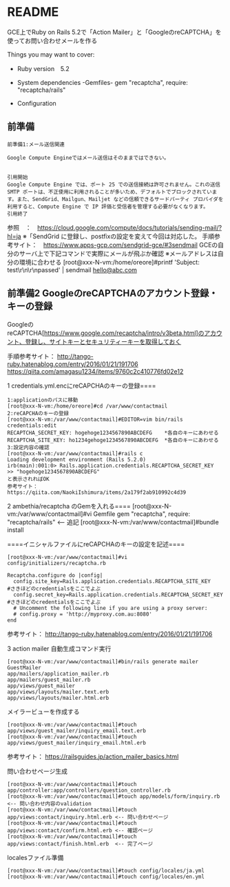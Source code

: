 # README

GCE上でRuby on Rails 5.2で「Action Mailer」と「GoogleのreCAPTCHA」を使ってお問い合わせメールを作る


Things you may want to cover:

* Ruby version　5.2

* System dependencies
 -Gemfiles-
 gem "recaptcha", require: "recaptcha/rails"

* Configuration



##  前準備
```
前準備1:メール送信関連

Google Compute Engineではメール送信はそのままではできない。


引用開始
Google Compute Engine では、ポート 25 での送信接続は許可されません。これの送信 SMTP ポートは、不正使用に利用されることが多いため、デフォルトでブロックされています。また、SendGrid、Mailgun、Mailjet などの信頼できるサードパーティ プロバイダを利用すると、Compute Engine で IP 評価と受信者を管理する必要がなくなります。
引用終了
```
参照　：　https://cloud.google.com/compute/docs/tutorials/sending-mail/?hl=ja
※「SendGrid に登録し、postfixの設定を変えて今回は対応した。
手順参考サイト：　https://www.apps-gcp.com/sendgrid-gce/#3sendmail
GCEの自分のサーバ上で下記コマンドで実際にメールが飛ぶか確認 ※メールアドレスは自分の環境に合わせる
[root@xxx-N-vm:/home/oreore]#printf 'Subject: test\r\n\r\npassed' | sendmail hello@abc.com


## 前準備2 GoogleのreCAPTCHAのアカウント登録・キーの登録
GoogleのreCAPTCHA[https://www.google.com/recaptcha/intro/v3beta.html]のアカウント、登録し、サイトキーとセキュリティーキーを取得しておく

手順参考サイト：
http://tango-ruby.hatenablog.com/entry/2016/01/21/191706
https://qiita.com/amagasu1234/items/9760c2c410776fd02e12

1 credentials.yml.encにreCAPCHAのキーの登録====
```
1:applicationのパスに移動
[root@xxx-N-vm:/home/oreore]#cd /var/www/contactmail 
2:reCAPCHAのキーの登録
[root@xxx-N-vm:/var/www/contactmail]#EDITOR=vim bin/rails credentials:edit
RECAPTCHA_SECRET_KEY: hogehoge1234567890ABCDEFG    *各自のキーにあわせる
RECAPTCHA_SITE_KEY: ho1234gehoge1234567890ABCDEFG  *各自のキーにあわせる
3:設定内容の確認
[root@xxx-N-vm:/var/www/contactmail]#rails c
Loading development environment (Rails 5.2.0)
irb(main):001:0> Rails.application.credentials.RECAPTCHA_SECRET_KEY
>> "hogehoge1234567890ABCDEFG"
と表示されればOK
参考サイト：
https://qiita.com/NaokiIshimura/items/2a179f2ab910992c4d39
```

2 ambethia/recaptcha のGemを入れる====
[root@xxx-N-vm:/var/www/contactmail]#vi Gemfile
gem "recaptcha", require: "recaptcha/rails" <-- 追記
[root@xxx-N-vm:/var/www/contactmail]#bundle install


====イニシャルファイルにreCAPCHAのキーの設定を記述====
```
[root@xxx-N-vm:/var/www/contactmail]#vi config/initializers/recaptcha.rb

Recaptcha.configure do |config|
  config.site_key=Rails.application.credentials.RECAPTCHA_SITE_KEY      #さきほどのcredentialsをここでよぶ
  config.secret_key=Rails.application.credentials.RECAPTCHA_SECRET_KEY  #さきほどのcredentialsをここでよぶ
  # Uncomment the following line if you are using a proxy server:
  # config.proxy = 'http://myproxy.com.au:8080'
end

```
参考サイト：
http://tango-ruby.hatenablog.com/entry/2016/01/21/191706


3 action mailer
自動生成コマンド実行
```
[root@xxx-N-vm:/var/www/contactmail]#bin/rails generate mailer GuestMailer
app/mailers/application_mailer.rb
app/mailers/guest_mailer.rb
app/views/guest_mailer
app/views/layouts/mailer.text.erb
app/views/layouts/mailer.html.erb
```
メイラービューを作成する
```
[root@xxx-N-vm:/var/www/contactmail]#touch app/views/guest_mailer/inquiry_email.text.erb
[root@xxx-N-vm:/var/www/contactmail]#touch app/views/guest_mailer/inquiry_email.html.erb
```
参考サイト：
https://railsguides.jp/action_mailer_basics.html

問い合わせページ生成
```
[root@xxx-N-vm:/var/www/contactmail]#touch app/controller:app/controllers/question_controller.rb
[root@xxx-N-vm:/var/www/contactmail]#touch app/models/form/inquiry.rb  <-- 問い合わせ内容のvalidation
[root@xxx-N-vm:/var/www/contactmail]#touch app/views:contact/inquiry.html.erb <-- 問い合わせページ
[root@xxx-N-vm:/var/www/contactmail]#touch app/views:contact/confirm.html.erb <-- 確認ページ
[root@xxx-N-vm:/var/www/contactmail]#touch app/views:contact/finish.html.erb  <-- 完了ページ
```

localesファイル準備
```
[root@xxx-N-vm:/var/www/contactmail]#touch config/locales/ja.yml
[root@xxx-N-vm:/var/www/contactmail]#touch config/locales/en.yml
```
